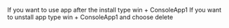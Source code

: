 If you want to use app after the install type win + ConsoleApp1 
If you want to unstall app type win + ConsoleApp1 and choose delete 
